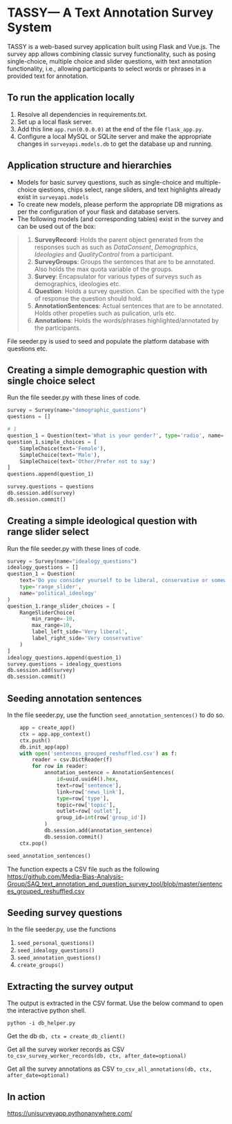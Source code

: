# TASSY— A Text Annotation Survey System 
TASSY is a web-based survey application built using Flask and Vue.js. The survey app allows combining classic survey functionality, such as posing single-choice, multiple choice and slider questions, with text annotation functionality, i.e., allowing participants to select words or phrases in a provided text for annotation. 

## To run the application locally

1) Resolve all dependencies in requirements.txt.
2) Set up a local flask server.
3) Add this line `app.run(0.0.0.0)` at the end of the file `flask_app.py`.
4) Configure a local MySQL or SQLite server and make the appropriate changes in `surveyapi.models.db` to get the database up and running.

## Application structure and hierarchies

- Models for basic survey questions, such as single-choice and multiple-choice qiestions, chips select, range sliders, and text highlights already exist in `surveyapi.models`
- To create new models, please perform the appropriate DB migrations as per the configuration of your flask and database servers.
- The following models (and corresponding tables) exist in the survey and can be used out of the box:
> 1. **SurveyRecord**: Holds the parent object generated from the responses such as such as *DataConsent*, *Demographics*, *Ideologies* and *QualityControl* from a participant.
> 2. **SurveyGroups**: Groups the sentences that are to be annotated. Also holds the max quota variable of the groups.
> 3. **Survey**: Encapsulator for various types of surveys such as demographics, ideologies etc.
> 4. **Question**: Holds a survey question. Can be specified with the type of response the question should hold.
> 3. **AnnotationSentences**: Actual sentences that are to be annotated. Holds other propeties such as pulication, urls etc.
> 4. **Annotations**: Holds the words/phrases highlighted/annotated by the participants.

File seeder.py is used to seed and populate the platform database with questions etc.

## Creating a simple demographic question with single choice select

Run the file seeder.py with these lines of code.

```python
survey = Survey(name="demographic_questions")
questions = []

# 1
question_1 = Question(text='What is your gender?', type='radio', name='gender')
question_1.simple_choices = [
    SimpleChoice(text='Female'),
    SimpleChoice(text='Male'),
    SimpleChoice(text='Other/Prefer not to say')
]
questions.append(question_1)

survey.questions = questions
db.session.add(survey)
db.session.commit()
```


## Creating a simple ideological question with range slider select

Run the file seeder.py with these lines of code.

```python
survey = Survey(name="idealogy_questions")
idealogy_questions = []
question_1 = Question(
    text='Do you consider yourself to be liberal, conservative or somewhere in between?',
    type='range_slider',
    name='political_ideology'
)
question_1.range_slider_choices = [
    RangeSliderChoice(
        min_range=-10,
        max_range=10,
        label_left_side='Very liberal',
        label_right_side='Very conservative'
    )
]
idealogy_questions.append(question_1)
survey.questions = idealogy_questions
db.session.add(survey)
db.session.commit()
```

## Seeding annotation sentences

In the file seeder.py, use the function `seed_annotation_sentences()` to do so.

```python
    app = create_app()
    ctx = app.app_context()
    ctx.push()
    db.init_app(app)
    with open('sentences_grouped_reshuffled.csv') as f:
        reader = csv.DictReader(f)
        for row in reader:
            annotation_sentence = AnnotationSentences(
                id=uuid.uuid4().hex,
                text=row['sentence'],
                link=row['news_link'],
                type=row['type'],
                topic=row['topic'],
                outlet=row['outlet'],
                group_id=int(row['group_id'])
            )
            db.session.add(annotation_sentence)
            db.session.commit()
    ctx.pop()

seed_annotation_sentences()
```

The function expects a CSV file such as the following https://github.com/Media-Bias-Analysis-Group/SAQ_text_annotation_and_question_survey_tool/blob/master/sentences_grouped_reshuffled.csv

## Seeding survey questions

In the file seeder.py, use the functions 

1. `seed_personal_questions()`
2. `seed_idealogy_questions()`
3. `seed_annotation_questions()`
4. `create_groups()`


## Extracting the survey output

The output is extracted in the CSV format. Use the below command to open the interactive python shell.

`python -i db_helper.py`

Get the db 
`db, ctx = create_db_client()`

Get all the survey worker records as CSV
`to_csv_survey_worker_records(db, ctx, after_date=optional)`

Get all the survey annotations as CSV
`to_csv_all_annotations(db, ctx, after_date=optional)`

## In action

https://unisurveyapp.pythonanywhere.com/
